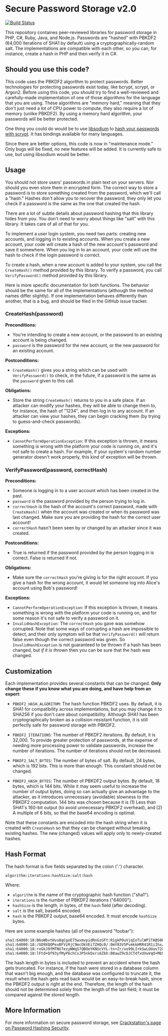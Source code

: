 Secure Password Storage v2.0
=============================

[![Build Status](https://travis-ci.org/defuse/password-hashing.svg?branch=master)](https://travis-ci.org/defuse/password-hashing)

This repository containes peer-reviewed libraries for password storage in PHP,
C#, Ruby, Java, and Node.js. Passwords are "hashed" with PBKDF2 (64,000 iterations of
SHA1 by default) using a cryptographically-random salt. The implementations are
compatible with each other, so you can, for instance, create a hash in PHP and
then verify it in C#.

Should you use this code?
--------------------------

This code uses the PBKDF2 algorithm to protect passwords. Better technologies
for protecting passwords exist today, like bcrypt, scrypt, or Argon2. Before
using this code, you should try to find a well-reviewed and carefully-made
implementation of one of those algorithms for the language that you are using.
These algorithms are "memory hard," meaning that they don't just need a lot of
CPU power to compute, they also require a lot of memory (unlike PBKDF2). By
using a memory hard algorithm, your passwords will be better protected.

One thing you could do would be to use
[libsodium](https://github.com/jedisct1/libsodium) to [hash your passwords with
scrypt](https://download.libsodium.org/doc/password_hashing/index.html). It has
bindings available for many languages.

Since there are better options, this code is now in "maintenance mode." Only
bugs will be fixed, no new features will be added. It is currently safe to use,
but using libsodium would be better.

Usage
------

You should not store users' passwords in plain text on your servers. Nor should
you even store them in encrypted form. The correct way to store a password is to
store something created from the password, which we'll call a "hash." Hashes
don't allow you to recover the password, they only let you check if a password
is the same as the one that created the hash.

There are a lot of subtle details about password hashing that this library hides
from you. You don't need to worry about things like "salt" with this library. It
takes care of all of that for you.

To implement a user login system, you need two parts: creating new accounts, and
logging in to existing accounts. When you create a new account, your code will
create a hash of the new account's password and save it somewhere. When you log
in to an account, your code will use the hash to check if the login password is
correct.

To create a hash, when a new account is added to your system, you call the
`CreateHash()` method provided by this library. To verify a password, you call
`VerifyPassword()` method provided by this library.

Here is more specific documentation for both functions. The behavior should be
the same for all of the implementations (although the method names differ
slightly). If one implementation behaves differently than another, that is
a bug, and should be filed in the GitHub issue tracker.

### CreateHash(password)

**Preconditions:**

- You're intending to create a new account, or the password to an existing
  account is being changed.
- `password` is the password for the new account, or the new password for an
  existing account.

**Postconditions:**

- `CreateHash()` gives you a string which can be used with `VerifyPassword()` to
  check, in the future, if a password is the same as the `password` given to
  this call.

**Obligations:**

- Store the string `CreateHash()` returns to you in a safe place. If an attacker
  can modify your hashes, they will be able to change them to, for instance, the
  hash of "1234", and then log in to any account. If an attacker can view your
  hashes, they can begin cracking them (by trying to guess-and-check passwords).

**Exceptions:**

- `CannotPerformOperationException`: If this exception is thrown, it means
  something is wrong with the platform your code is running on, and it's not
  safe to create a hash. For example, if your system's random number generator
  doesn't work properly, this kind of exception will be thrown.

### VerifyPassword(password, correctHash)

**Preconditions:**

- Someone is logging in to a user account which has been created in the past.
- `password` is the password provided by the person trying to log in.
- `correctHash` is the hash of the account's correct password, made with
  `CreateHash()` when the account was created or when its password was last
  changed. Make sure you are providing the hash for the correct user account!
- `correctHash` hasn't been seen by or changed by an attacker since it was
  created.

**Postconditions:**

- True is returned if the password provided by the person logging in is correct.
  False is returned if not.

**Obligations:**

- Make sure the `correctHash` you're giving is for the right account. If you
  give a hash for the wrong account, it would let someone log into Alice's
  account using Bob's password!

**Exceptions:**

- `CannotPerformOperationException`: If this exception is thrown, it means
  something is wrong with the platform your code is running on, and for some
  reason it's not safe to verify a password on it.
- `InvalidHashException`: The `correctHash` you gave was somehow corrupted. Note
  that some ways of corrupting a hash are impossible to detect, and their only
  symptom will be that `VerifyPassword()` will return false even though the
  correct password was given. So `InvalidHashException` is not guaranteed to be
  thrown if a hash has been changed, but *if it is thrown* then you can be sure
  that the hash was changed.

Customization
--------------

Each implementation provides several constants that can be changed. **Only
change these if you know what you are doing, and have help from an expert**:

- `PBKDF2_HASH_ALGORITHM`: The hash function PBKDF2 uses. By default, it is SHA1
  for compatibility across implementations, but you may change it to SHA256 if
  you don't care about compatibility. Although SHA1 has been cryptographically
  broken as a collision-resistant function, it is still perfectly safe for
  password storage with PBKDF2.

- `PBKDF2_ITERATIONS`: The number of PBKDF2 iterations. By default, it is
  32,000. To provide greater protection of passwords, at the expense of needing
  more processing power to validate passwords, increase the number of
  iterations. The number of iterations should not be decreased.

- `PBKDF2_SALT_BYTES`: The number of bytes of salt. By default, 24 bytes, which
  is 192 bits. This is more than enough. This constant should not be changed.

- `PBKDF2_HASH_BYTES`: The number of PBKDF2 output bytes. By default, 18 bytes,
  which is 144 bits. While it may seem useful to increase the number of output
  bytes, doing so can actually give an advantage to the attacker, as it
  introduces unnecessary (avoidable) slowness to the PBKDF2 computation. 144
  bits was chosen because it is (1) Less than SHA1's 160-bit output (to avoid
  unnecessary PBKDF2 overhead), and (2) A multiple of 6 bits, so that the base64
  encoding is optimal.

Note that these constants are encoded into the hash string when it is created
with `CreateHash` so that they can be changed without breaking existing hashes.
The new (changed) values will apply only to newly-created hashes.

Hash Format
------------

The hash format is five fields separated by the colon (':') character.

```
algorithm:iterations:hashSize:salt:hash
```

Where:

- `algorithm` is the name of the cryptographic hash function ("sha1").
- `iterations` is the number of PBKDF2 iterations ("64000").
- `hashSize` is the length, in bytes, of the `hash` field (after decoding).
- `salt` is the salt, base64 encoded.
- `hash` is the PBKDF2 output, base64 encoded. It must encode `hashSize` bytes.

Here are some example hashes (all of the password "foobar"):

```
sha1:64000:18:B6oWbvtHvu8qCgoE75wxmvpidRnGzGFt:R1gkPOuVjqIoTulWP1TABS0H
sha1:64000:18:/GO9XQOPexBFVzRjC9mcOkVEi7ZHQc0/:0mY83V5PvmkkHRR41R1iIhx/
sha1:64000:18:rxGkJ9fMTNU7ezyWWqS7QBOeYKNUcVYL:tn+Zr/xo99LI+kSwLOUav72X
sha1:64000:18:lFtd+Qf93yfMyP6chCxJP5nkOxri6Zbh:B0awZ9cDJCTdfxUVwVqO+Mb5
```

The hash length in bytes is included to prevent an accident where the hash gets
truncated. For instance, if the hash were stored in a database column that
wasn't big enough, and the database was configured to truncate it, the result
when the hash gets read back would be an easy-to-break hash, since the PBKDF2
output is right at the end. Therefore, the length of the hash should not be
determined solely from the length of the last field; it must be compared against
the stored length.

More Information
-----------------

For more information on secure password storage, see [Crackstation's page on
Password Hashing Security](https://crackstation.net/hashing-security.htm).

